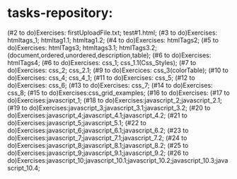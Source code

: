 # tasks-repository:
(#2 to do)Exercises: firstUploadFile.txt; test#1.html;
(#3 to do)Exercises: htmltags_1; htmltag1.1; htmltag1.2;
(#4 to do)Exercises: htmlTags2;
(#5 to do)Exercises: htmlTags3; htmltags3.1; htmlTags3.2;(document,ordered,unordered,description,table);
(#6 to do)Exercises: htmlTags4;
(#6 to do)Exercises: css_1; css_1.1(Css_Styles);
(#7 to do)Exercises: css_2; css_2.1;
(#9 to do)Exercices: css_3(colorTable);
(#10 to do)Exercises: css_4; css_4_1;
(#11 to do)Exercises: css_5;
(#12 to do)Exercises: css_6;
(#13 to do)Exercises: css_7;
(#14 to do)Exercises: css_8;
(#15 to do)Exercises:css_grid_examples;
(#16 to do)Exercises:
(#17 to do)Exercises:javascript_1;
(#18 to do)Exercises:javascript_2;javascript_2.1;
(#19 to do)Exercises:javascript_3;javascript_3.1;javascript_3.2;
(#20 to do)Exercises:javascript_4;javascript_4.1;javascript_4.2;
(#21 to do)Exercises:javascript_5;javascript_5.1;
(#22 to do)Exercises:javascript_6;javascript_6.1;javascript_6.2;
(#23 to do)Exercises:javascript_7;javascript_7.1;javascript_7.2;
(#24 to do)Exercises:javascript_8;javascript_8.1;javascript_8.2;
(#25 to do)Exercises:javascript_9;javascript_9.1;javascript_9.2;
(#26 to do)Exercises:javascript_10;javascript_10.1;javascript_10.2;javascript_10.3;javascript_10.4;
